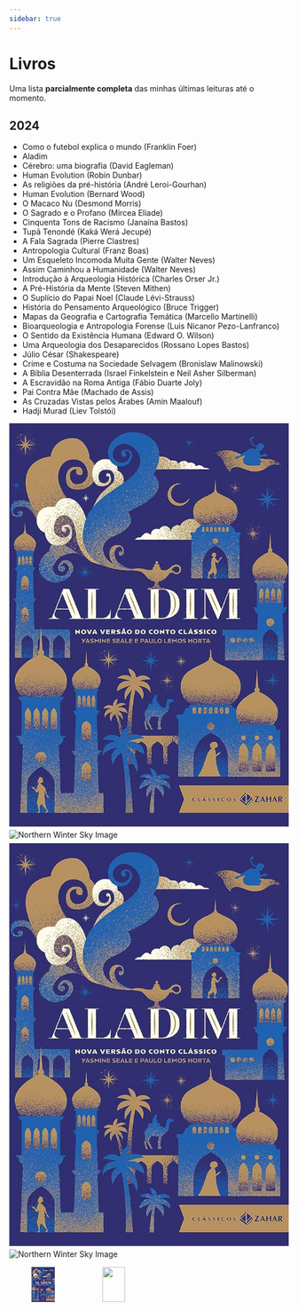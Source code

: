 ```yaml
---
sidebar: true
---
```


# Livros

Uma lista **parcialmente completa** das minhas últimas leituras até o momento.

## 2024
- Como o futebol explica o mundo (Franklin Foer)
- Aladim
- Cérebro: uma biografia (David Eagleman)
- Human Evolution (Robin Dunbar)
- As religiões da pré-história (André Leroi-Gourhan)
- Human Evolution (Bernard Wood)
- O Macaco Nu (Desmond Morris)
- O Sagrado e o Profano (Mircea Eliade)
- Cinquenta Tons de Racismo (Janaína Bastos)
- Tupã Tenondé (Kaká Werá Jecupé)
- A Fala Sagrada (Pierre Clastres)
- Antropologia Cultural (Franz Boas)
- Um Esqueleto Incomoda Muita Gente (Walter Neves)
- Assim Caminhou a Humanidade (Walter Neves)
- Introdução à Arqueologia Histórica (Charles Orser Jr.)
- A Pré-História da Mente (Steven Mithen)
- O Suplício do Papai Noel (Claude Lévi-Strauss)
- História do Pensamento Arqueológico (Bruce Trigger)
- Mapas da Geografia e Cartografia Temática (Marcello Martinelli)
- Bioarqueologia e Antropologia Forense (Luis Nicanor Pezo-Lanfranco)
- O Sentido da Existência Humana (Edward O. Wilson)
- Uma Arqueologia dos Desaparecidos (Rossano Lopes Bastos)
- Júlio César (Shakespeare)
- Crime e Costuma na Sociedade Selvagem (Bronislaw Malinowski)
- A Bíblia Desenterrada (Israel Finkelstein e Neil Asher Silberman)
- A Escravidão na Roma Antiga (Fábio Duarte Joly)
- Pai Contra Mãe (Machado de Assis)
- As Cruzadas Vistas pelos Árabes (Amin Maalouf)
- Hadji Murad (Liev Tolstói)



<style>
.gallery {
    display: grid;
    grid-template-columns: repeat(4, 1fr);
    grid-auto-rows: auto;
    grid-auto-flow: dense;
    gap: 6px;
}

img {
    width: 100%;
    height: 100%;
    object-fit: cover;
}

img.four-grid-cells {
    grid-row: span 4 / auto;
    grid-column: span 4 / auto;
}

img.wide-image {
    grid-column: span 2 / auto;
}
</style>


<div class="gallery">
<img class="four-grid-cells" src="/img/livros/Aladim.jpg" alt="Northern Winter Sky Image" />
<img class="four-grid-cells" src="/img/livros/cérebro.jpg" alt="Northern Winter Sky Image" />
<img class="four-grid-cells" src="/img/livros/Aladim.jpg" alt="Northern Winter Sky Image" />
<img class="four-grid-cells" src="/img/livros/cérebro.jpg" alt="Northern Winter Sky Image" />
</div>
            

            

            

          

        


<div class="gallery">
        <figure class="gallery-item">
            <img src="/img/livros/Aladim.jpg" alt="" class="gallery-item__image">
        </figure>
        <figure class="gallery-item">
            <img src="/img/livros/cérebro.jpg" alt="" class="gallery-item__image">
        </figure>
</div>



